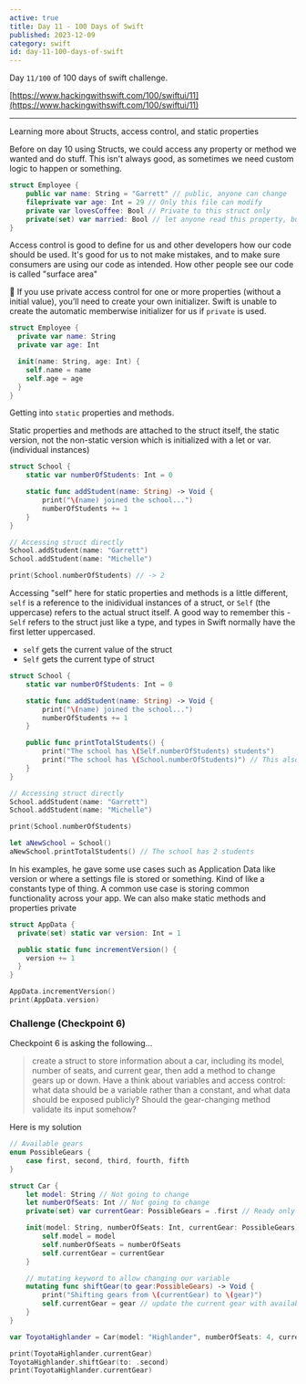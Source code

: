 ```yaml
---
active: true
title: Day 11 - 100 Days of Swift
published: 2023-12-09
category: swift
id: day-11-100-days-of-swift
---
```


Day `11/100` of 100 days of swift challenge.

[https://www.hackingwithswift.com/100/swiftui/11](https://www.hackingwithswift.com/100/swiftui/11)

---

Learning more about Structs, access control, and static properties

Before on day 10 using Structs, we could access any property or method we wanted and do stuff. This isn't always good, as sometimes we need custom logic to happen or something.

```swift
struct Employee {
    public var name: String = "Garrett" // public, anyone can change
    fileprivate var age: Int = 29 // Only this file can modify
    private var lovesCoffee: Bool // Private to this struct only
    private(set) var married: Bool // let anyone read this property, but only let my methods write it.
}
```

Access control is good to define for us and other developers how our code should be used. It's good for us to not make mistakes, and to make sure consumers are using our code as intended. How other people see our code is called "surface area"

🚨 If you use private access control for one or more properties (without a initial value), you’ll need to create your own initializer. Swift is unable to create the automatic memberwise initializer for us if `private` is used.

```swift
struct Employee {
  private var name: String
  private var age: Int

  init(name: String, age: Int) {
    self.name = name
    self.age = age
  }
}
```

Getting into `static` properties and methods.

Static properties and methods are attached to the struct itself, the static version, not the non-static version which is initialized with a let or var. (individual instances)

```swift
struct School {
    static var numberOfStudents: Int = 0

    static func addStudent(name: String) -> Void {
        print("\(name) joined the school...")
        numberOfStudents += 1
    }
}

// Accessing struct directly
School.addStudent(name: "Garrett")
School.addStudent(name: "Michelle")

print(School.numberOfStudents) // -> 2
```

Accessing "self" here for static properties and methods is a little different, `self` is a reference to the inidividual instances of a struct, or `Self` (the uppercase) refers to the actual struct itself. A good way to remember this - `Self` refers to the struct just like a type, and types in Swift normally have the first letter uppercased.

-   `self` gets the current value of the struct
-   `Self` gets the current type of struct

```swift
struct School {
    static var numberOfStudents: Int = 0

    static func addStudent(name: String) -> Void {
        print("\(name) joined the school...")
        numberOfStudents += 1
    }

    public func printTotalStudents() {
        print("The school has \(Self.numberOfStudents) students")
        print("The school has \(School.numberOfStudents)") // This also works in place of "Self"
    }
}

// Accessing struct directly
School.addStudent(name: "Garrett")
School.addStudent(name: "Michelle")

print(School.numberOfStudents)

let aNewSchool = School()
aNewSchool.printTotalStudents() // The school has 2 students
```

In his examples, he gave some use cases such as Application Data like version or where a settings file is stored or something. Kind of like a constants type of thing. A common use case is storing common functionality across your app. We can also make static methods and properties private

```swift
struct AppData {
  private(set) static var version: Int = 1

  public static func incrementVersion() {
    version += 1
  }
}

AppData.incrementVersion()
print(AppData.version)
```

### Challenge (Checkpoint 6)

Checkpoint 6 is asking the following...

> create a struct to store information about a car, including its model, number of seats, and current gear, then add a method to change gears up or down. Have a think about variables and access control: what data should be a variable rather than a constant, and what data should be exposed publicly? Should the gear-changing method validate its input somehow?

Here is my solution

```swift
// Available gears
enum PossibleGears {
    case first, second, third, fourth, fifth
}

struct Car {
    let model: String // Not going to change
    let numberOfSeats: Int // Not going to change
    private(set) var currentGear: PossibleGears = .first // Ready only property, but can change

    init(model: String, numberOfSeats: Int, currentGear: PossibleGears) {
        self.model = model
        self.numberOfSeats = numberOfSeats
        self.currentGear = currentGear
    }

    // mutating keyword to allow changing our variable
    mutating func shiftGear(to gear:PossibleGears) -> Void {
        print("Shifting gears from \(currentGear) to \(gear)")
        self.currentGear = gear // update the current gear with available enum value
    }
}

var ToyotaHighlander = Car(model: "Highlander", numberOfSeats: 4, currentGear: .first)

print(ToyotaHighlander.currentGear)
ToyotaHighlander.shiftGear(to: .second)
print(ToyotaHighlander.currentGear)
```

